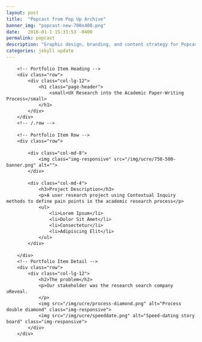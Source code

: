 ```yaml
---
layout: post
title:  "Popcast from Pop Up Archive"
banner_img: "popcast-new-700x400.png"
date:   2016-01-1 15:33:53 -0400
permalink: popcast
description: "Graphic design, branding, and content strategy for Popcast, the Pop Up Archive podcast"
categories: jekyll update
---
```


<div class="container post">

        <!-- Portfolio Item Heading -->
        <div class="row">
            <div class="col-lg-12">
                <h1 class="page-header">
                    <small>UX Research into the Academic Paper-Writing Process</small>
                </h1>
            </div>
        </div>
        <!-- /.row -->

        <!-- Portfolio Item Row -->
        <div class="row">

            <div class="col-md-8">
                <img class="img-responsive" src="/img/ucre/750-500-banner.png" alt="">
            </div>

            <div class="col-md-4">
                <h3>Project Description</h3>
                <p>A user research project using Contextual Inquiry methods to define pain points in the academic research process</p>
                <ul>
                    <li>Lorem Ipsum</li>
                    <li>Dolor Sit Amet</li>
                    <li>Consectetur</li>
                    <li>Adipiscing Elit</li>
                </ul>
            </div>

        </div>
        <!-- Portfolio Item Detail -->
        <div class="row">    
            <div class="col-lg-12">
                <h2>The problem</h2>
                <p>Our stakeholder was the research search company uReveal.  
                </p>
                <img src="/img/ucre/process-diamond.png" alt="Process double diamond" class="img-responsive">
                <img src="/img/ucre/speeddate.png" alt="Speed-dating story board" class="img-responsive">
            </div>
        </div>